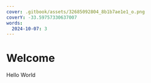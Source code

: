 ```yaml
---
cover: .gitbook/assets/32685092804_8b1b7ae1e1_o.png
coverY: -33.59757330637007
words:
  2024-10-07: 3
---
```


# Welcome

Hello World
